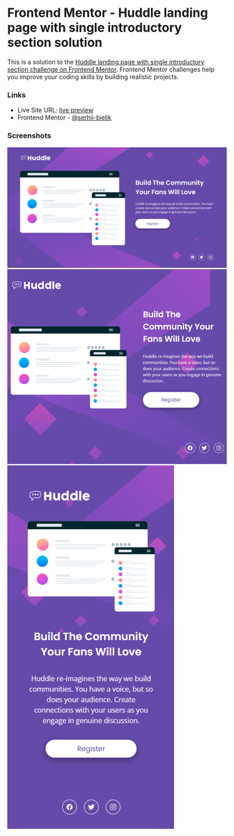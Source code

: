 # Frontend Mentor - Huddle landing page with single introductory section solution

This is a solution to the [Huddle landing page with single introductory section challenge on Frontend Mentor](https://www.frontendmentor.io/challenges/huddle-landing-page-with-a-single-introductory-section-B_2Wvxgi0). Frontend Mentor challenges help you improve your coding skills by building realistic projects.

### Links

- Live Site URL: [live preview](https://serhii-bielik.github.io/fm-huddle-landing-page-with-single-introductory-section/)
- Frontend Mentor - [@serhii-bielik](https://www.frontendmentor.io/profile/serhii-bielik)

### Screenshots

![](./screenshot-desktop.png)
![](./screenshot-desktop2.png)
![](./screenshot-mobile.png)
